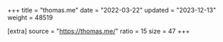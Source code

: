 +++
title = "thomas.me"
date = "2022-03-22"
updated = "2023-12-13"
weight = 48519

[extra]
source = "https://thomas.me/"
ratio = 15
size = 47
+++
